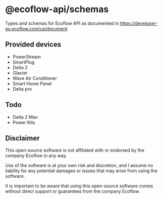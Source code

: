 # @ecoflow-api/schemas

Types and schemas for Ecoflow API as documented in https://developer-eu.ecoflow.com/us/document

## Provided devices

- PowerStream
- SmartPlug
- Delta 2
- Glacier
- Wave Air Conditioner
- Smart Home Panel
- Delta pro

## Todo

- Delta 2 Max
- Power Kits

## Disclaimer

This open-source software is not affiliated with or endorsed by the company Ecoflow in any way.

Use of the software is at your own risk and discretion,
and I assume no liability for any potential damages or issues that may arise from using the software.

It is important to be aware that using this open-source software comes
without direct support or guarantees from the company Ecoflow.